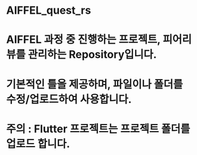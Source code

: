 # AIFFEL_quest_rs
# AIFFEL 과정 중 진행하는 프로젝트, 피어리뷰를 관리하는 Repository입니다.
# 기본적인 틀을 제공하며, 파일이나 폴더를 수정/업로드하여 사용합니다.
# 주의 : Flutter 프로젝트는 프로젝트 폴더를 업로드 합니다.

